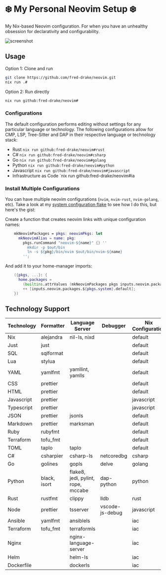 # ❄️ My Personal Neovim Setup ❄️

My Nix-based Neovim configuration. For when you have an unhealthy obsession for declarativity and configurability.

![screenshot](images/desktop.png)

## Usage

Option 1: Clone and run

```bash
git clone https://github.com/fred-drake/neovim.git
nix run .#
```

Option 2: Run directly

```bash
nix run github:fred-drake/neovim#
```

### Configurations

The default configuration performs editing without settings for any particular language or technology. The following configurations allow for CMP, LSP, Tree-Sitter and DAP in their respective language or technology stack:

- Rust `nix run github:fred-drake/neovim#rust`
- C# `nix run github:fred-drake/neovim#csharp`
- Go `nix run github:fred-drake/neovim#golang`
- Python `nix run github:fred-drake/neovim#python`
- Javascript `nix run github:fred-drake/neovim#javascript`
- Infrastructure as Code `nix run github:fred-drake/neovim#ia

### Install Multiple Configurations

You can have multiple neovim configurations (`nvim`, `nvim-rust`, `nvim-golang`, etc). Take a look at my [system configuration flake](https://github.com/fred-drake/nix/blob/main/flake.nix) to see how I do this, but here's the gist:

Create a function that creates neovim links with unique configuration names:

```nix
    mkNeovimPackages = pkgs: neovimPkgs: let
      mkNeovimAlias = name: pkg:
        pkgs.runCommand "neovim-${name}" {} ''
          mkdir -p $out/bin
          ln -s ${pkg}/bin/nvim $out/bin/nvim-${name}
        '';
```

And add it to your home-manager imports:

```nix
    ({pkgs, ...}: {
      home.packages =
        (builtins.attrValues (mkNeovimPackages pkgs inputs.neovim.packages.${pkgs.system}))
        ++ [inputs.neovim.packages.${pkgs.system}.default];
    })
```

## Technology Support

| Technology | Formatter    | Language Server                    | Debugger        | Nix Configuration |
| ---------- | ------------ | ---------------------------------- | --------------- | ----------------- |
| Nix        | alejandra    | nil-ls, nixd                       |                 | default           |
| Just       | just         |                                    |                 | default           |
| SQL        | sqlformat    |                                    |                 | default           |
| Lua        | stylua       |                                    |                 | default           |
| YAML       | yamlfmt      | yamllint, yamlls                   |                 | default           |
| CSS        | prettier     |                                    |                 | default           |
| HTML       | prettier     |                                    |                 | default           |
| Javascript | prettier     |                                    |                 | javascript        |
| Typescript | prettier     |                                    |                 | javascript        |
| JSON       | prettier     | jsonls                             |                 | default           |
| Markdown   | prettier     | marksman                           |                 | default           |
| Ruby       | rubyfmt      |                                    |                 | default           |
| Terraform  | tofu_fmt     |                                    |                 | default           |
| TOML       | taplo        | taplo                              |                 | default           |
| C#         | csharpier    | csharp-ls                          | netcoredbg      | csharp            |
| Go         | golines      | gopls                              | delve           | golang            |
| Python     | black, isort | flake8, jedi, pylint, rope, mccabe | dap-python      | python            |
| Rust       | rustfmt      | clippy                             | lldb            | rust              |
| Node       | prettier     | tsserver                           | vscode-js-debug | javascript        |
| Ansible    | yamlfmt      | ansiblels                          |                 | iac               |
| Terraform  | tofu_fmt     | terraformls                        |                 | iac               |
| Nginx      |              | nginx-language-server              |                 | iac               |
| Helm       |              | helm-ls                            |                 | iac               |
| Dockerfile |              | dockerls                           |                 | iac               |
